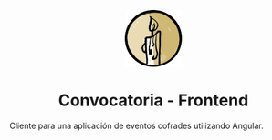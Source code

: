 <p align="center"><img width="100" src="src/assets/img/logo.png" alt="Convocatoria logo"></p>
<h1 align="center">Convocatoria - Frontend</h1>

Cliente para una aplicación de eventos cofrades utilizando Angular.

